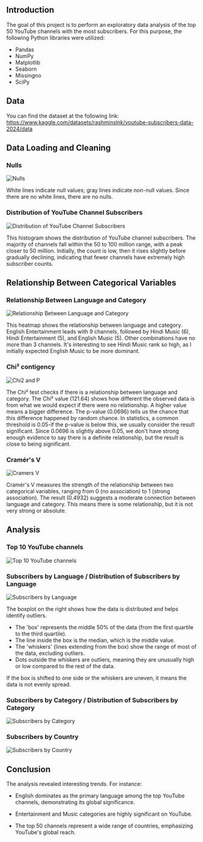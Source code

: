 ## Introduction

The goal of this project is to perform an exploratory data analysis of the top 50 YouTube channels with the most subscribers. For this purpose, the following Python libraries were utilized:

- Pandas
- NumPy
- Matplotlib
- Seaborn
- Missingno
- SciPy

## Data

You can find the dataset at the following link: https://www.kaggle.com/datasets/rashminslnk/youtube-subscribers-data-2024/data

## Data Loading and Cleaning

### Nulls

![Nulls](screenshots/missingno.png)

White lines indicate null values; gray lines indicate non-null values. Since there are no white lines, there are no nulls.

### Distribution of YouTube Channel Subscribers

![Distribution of YouTube Channel Subscribers](screenshots/histogram.png)

This histogram shows the distribution of YouTube channel subscribers. The majority of channels fall within the 50 to 100 million range, with a peak closer to 50 million. Initially, the count is low, then it rises slightly before gradually declining, indicating that fewer channels have extremely high subscriber counts.

## Relationship Between Categorical Variables

### Relationship Between Language and Category

![Relationship Between Language and Category](screenshots/heatmap.png)

This heatmap shows the relationship between language and category. English Entertainment leads with 9 channels, followed by Hindi Music (6), Hindi Entertainment (5), and English Music (5). Other combinations have no more than 3 channels. It's interesting to see Hindi Music rank so high, as I initially expected English Music to be more dominant.

### Chi² contigency

![Chi2 and P](screenshots/chi2.png)

The Chi² test checks if there is a relationship between language and category. The Chi² value (121.64) shows how different the observed data is from what we would expect if there were no relationship. A higher value means a bigger difference. The p-value (0.0696) tells us the chance that this difference happened by random chance. In statistics, a common threshold is 0.05-if the p-value is below this, we usually consider the result significant. Since 0.0696 is slightly above 0.05, we don't have strong enough evidence to say there is a definite relationship, but the result is close to being significant.

### Cramér's V

![Cramers V](screenshots/cramers_v.png)

Cramér's V measures the strength of the relationship between two categorical variables, ranging from 0 (no association) to 1 (strong association). The result (0.4932) suggests a moderate connection between language and category. This means there is some relationship, but it is not very strong or absolute.

## Analysis

### Top 10 YouTube channels

![Top 10 YouTube channels](screenshots/top_10.png)

### Subscribers by Language / Distribution of Subscribers by Language

![Subscribers by Language](screenshots/language.png)

The boxplot on the right shows how the data is distributed and helps identify outliers.

- The 'box' represents the middle 50% of the data (from the first quartile to the third quartile).
- The line inside the box is the median, which is the middle value.
- The 'whiskers' (lines extending from the box) show the range of most of the data, excluding outliers.
- Dots outside the whiskers are outliers, meaning they are unusually high or low compared to the rest of the data.

If the box is shifted to one side or the whiskers are uneven, it means the data is not evenly spread.

### Subscribers by Category / Distribution of Subscribers by Category

![Subscribers by Category](screenshots/category.png)

### Subscribers by Country

![Subscribers by Country](screenshots/country.png)

## Conclusion

The analysis revealed interesting trends. For instance:

- English dominates as the primary language among the top YouTube channels, demonstrating its global significance.

- Entertainment and Music categories are highly significant on YouTube.

- The top 50 channels represent a wide range of countries, emphasizing YouTube's global reach.